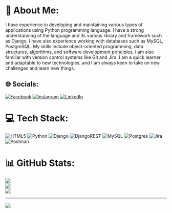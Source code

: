 # 💫 About Me:
I have experience in developing and maintaining various types of applications using Python programming language. I have a strong understanding of the language and its various library and framework such as Django. I have also experience working with databases such as MySQL, PostgreSQL. My skills include object-oriented programming, data structures, algorithms, and software development principles. I am also familiar with version control systems like Git and Jira. I am a quick learner and adaptable to new technologies, and I am always keen to take on new challenges and learn new things.


## 🌐 Socials:
[![Facebook](https://img.shields.io/badge/Facebook-%231877F2.svg?logo=Facebook&logoColor=white)](https://facebook.com/AydinAliyev) [![Instagram](https://img.shields.io/badge/Instagram-%23E4405F.svg?logo=Instagram&logoColor=white)](https://instagram.com/aydin_aliyev58) [![LinkedIn](https://img.shields.io/badge/LinkedIn-%230077B5.svg?logo=linkedin&logoColor=white)](https://linkedin.com/in/https://www.linkedin.com/in/aydin-aliyev-1838a718b/) 

# 💻 Tech Stack:
![HTML5](https://img.shields.io/badge/html5-%23E34F26.svg?style=for-the-badge&logo=html5&logoColor=white) ![Python](https://img.shields.io/badge/python-3670A0?style=for-the-badge&logo=python&logoColor=ffdd54) ![Django](https://img.shields.io/badge/django-%23092E20.svg?style=for-the-badge&logo=django&logoColor=white) ![DjangoREST](https://img.shields.io/badge/DJANGO-REST-ff1709?style=for-the-badge&logo=django&logoColor=white&color=ff1709&labelColor=gray) ![MySQL](https://img.shields.io/badge/mysql-%2300f.svg?style=for-the-badge&logo=mysql&logoColor=white) ![Postgres](https://img.shields.io/badge/postgres-%23316192.svg?style=for-the-badge&logo=postgresql&logoColor=white) ![Jira](https://img.shields.io/badge/jira-%230A0FFF.svg?style=for-the-badge&logo=jira&logoColor=white) ![Postman](https://img.shields.io/badge/Postman-FF6C37?style=for-the-badge&logo=postman&logoColor=white)
# 📊 GitHub Stats:
![](https://github-readme-stats.vercel.app/api?username=aydin05&theme=dark&hide_border=false&include_all_commits=false&count_private=false)<br/>
![](https://github-readme-streak-stats.herokuapp.com/?user=aydin05&theme=dark&hide_border=false)<br/>
![](https://github-readme-stats.vercel.app/api/top-langs/?username=aydin05&theme=dark&hide_border=false&include_all_commits=false&count_private=false&layout=compact)

---
[![](https://visitcount.itsvg.in/api?id=aydin05&icon=0&color=0)](https://visitcount.itsvg.in)

<!-- Proudly created with GPRM ( https://gprm.itsvg.in ) -->
